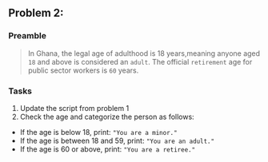 ## Problem 2:

### Preamble

> In Ghana, the legal age of adulthood is 18 years,meaning anyone aged `18` and above is considered an `adult`.
> The official `retirement` age for public sector workers is `60` years.

### Tasks
1. Update the script from problem 1
2. Check the age and categorize the person as follows:

- If the age is below 18, print: `"You are a minor."`
- If the age is between 18 and 59, print: `"You are an adult."`
- If the age is 60 or above, print: `"You are a retiree."`
